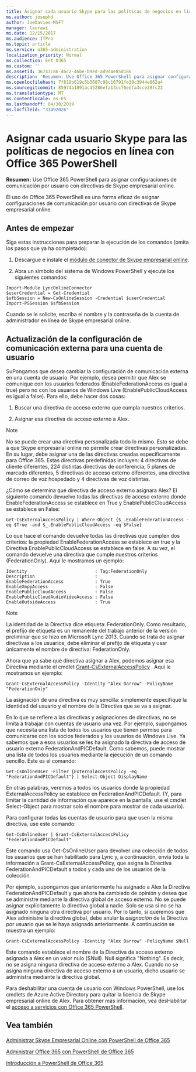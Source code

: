 ```yaml
---
title: Asignar cada usuario Skype para las políticas de negocios en línea con Office 365 PowerShell
ms.author: josephd
author: JoeDavies-MSFT
manager: laurawi
ms.date: 12/15/2017
ms.audience: ITPro
ms.topic: article
ms.service: o365-administration
localization_priority: Normal
ms.collection: Ent_O365
ms.custom: ''
ms.assetid: 36743c86-46c2-46be-b9ed-ad9d4e85d186
description: 'Resumen: Use Office 365 PowerShell para asignar configuraciones de comunicación por usuario con directivas de Skype empresarial online.'
ms.openlocfilehash: 7f819b619c5b3607c98c10791fe30c3944e862a4
ms.sourcegitcommit: 85974a1891ac45286efa13cc76eefa3cce28fc22
ms.translationtype: MT
ms.contentlocale: es-ES
ms.lasthandoff: 04/30/2019
ms.locfileid: "33492026"
---
```

# <a name="assign-per-user-skype-for-business-online-policies-with-office-365-powershell"></a>Asignar cada usuario Skype para las políticas de negocios en línea con Office 365 PowerShell

 **Resumen:** Use Office 365 PowerShell para asignar configuraciones de comunicación por usuario con directivas de Skype empresarial online.
  
El uso de Office 365 PowerShell es una forma eficaz de asignar configuraciones de comunicación por usuario con directivas de Skype empresarial online.
  
## <a name="before-you-begin"></a>Antes de empezar

Siga estas instrucciones para preparar la ejecución de los comandos (omita los pasos que ya ha completado):
  
1. Descargue e instale el [módulo de conector de Skype empresarial online](https://www.microsoft.com/en-us/download/details.aspx?id=39366).
    
2. Abra un símbolo del sistema de Windows PowerShell y ejecute los siguientes comandos: 
    
  ```
  Import-Module LyncOnlineConnector
$userCredential = Get-Credential
$sfbSession = New-CsOnlineSession -Credential $userCredential
Import-PSSession $sfbSession
  ```
Cuando se le solicite, escriba el nombre y la contraseña de la cuenta de administrador en línea de Skype empresarial online.
    
## <a name="updating-external-communication-settings-for-a-user-account"></a>Actualización de la configuración de comunicación externa para una cuenta de usuario

SuPongamos que desea cambiar la configuración de comunicación externa en una cuenta de usuario. Por ejemplo, desea permitir que Alex se comunique con los usuarios federados (EnableFederationAccess es igual a true) pero no con los usuarios de Windows Live (EnablePublicCloudAccess es igual a false). Para ello, debe hacer dos cosas:
  
1. Buscar una directiva de acceso externo que cumpla nuestros criterios.
    
2. Asignar esa directiva de acceso externo a Alex.
    
> [!NOTE]
>  No se puede crear una directiva personalizada todo lo mismo. Esto se debe a que Skype empresarial online no permite crear directivas personalizadas. En su lugar, debe asignar una de las directivas creadas específicamente para Office 365. Estas directivas predefinidas incluyen: 4 directivas de cliente diferentes, 224 distintas directivas de conferencia, 5 planes de marcado diferentes, 5 directivas de acceso externo diferentes, una directiva de correo de voz hospedado y 4 directivas de voz distintas.
  
¿Cómo se determina qué directiva de acceso externo asignara Alex? El siguiente comando devuelve todas las directivas de acceso externo donde EnableFederationAccess se establece en True y EnablePublicCloudAccess se establece en False:
  
```
Get-CsExternalAccessPolicy | Where-Object {$_.EnableFederationAccess -eq $True -and $_.EnablePublicCloudAccess -eq $False}
```

Lo que hace el comando devuelve todas las directivas que cumplen dos criterios: la propiedad EnableFederationAccess se establece en true y la Directiva EnablePublicCloudAccess se establece en false. A su vez, el comando devuelve una directiva que cumple nuestros criterios (FederationOnly). Aquí le mostramos un ejemplo:
  
```
Identity                          : Tag:FederationOnly
Description                       :
EnableFederationAccess            : True
EnableXmppAccess                  : False
EnablePublicCloudAccess           : False
EnablePublicCloudAudioVideoAccess : False
EnableOutsideAccess               : True
```

> [!NOTE]
> La identidad de la Directiva dice etiqueta: FederationOnly. Como resultado, el prefijo de etiqueta es un remanente del trabajo anterior de la versión preliminar que se hizo en Microsoft Lync 2013. Cuando se trata de asignar directivas a los usuarios, debe eliminar el prefijo de etiqueta y usar únicamente el nombre de directiva: FederationOnly. 
  
Ahora que ya sabe qué directiva asignar a Alex, podemos asignar esa Directiva mediante el cmdlet [Grant-CsExternalAccessPolicy](https://go.microsoft.com/fwlink/?LinkId=523974) . Aquí le mostramos un ejemplo:
  
```
Grant-CsExternalAccessPolicy -Identity "Alex Darrow" -PolicyName "FederationOnly"
```

La asignación de una directiva es muy sencilla: simplemente especifique la identidad del usuario y el nombre de la Directiva que se va a asignar. 
  
En lo que se refiere a las directivas y asignaciones de directivas, no se limita a trabajar con cuentas de usuario una vez. Por ejemplo, supongamos que necesita una lista de todos los usuarios que tienen permiso para comunicarse con los socios federados y los usuarios de Windows Live. Ya sabemos que a esos usuarios se les ha asignado la directiva de acceso de usuario externo FederationAndPICDefault. Como sabemos, puede mostrar una lista de todos los usuarios mediante la ejecución de un comando sencillo. Este es el comando:
  
```
Get-CsOnlineUser -Filter {ExternalAccessPolicy -eq "FederationAndPICDefault"} | Select-Object DisplayName
```

En otras palabras, veremos a todos los usuarios donde la propiedad ExternalAccessPolicy se establece en FederationAndPICDefault. (Y, para limitar la cantidad de información que aparece en la pantalla, use el cmdlet Select-Object para mostrar solo el nombre para mostrar de cada usuario). 
  
Para configurar todas las cuentas de usuario para que usen la misma directiva, use este comando:
  
```
Get-CsOnlineUser | Grant-CsExternalAccessPolicy "FederationAndPICDefault"
```

Este comando usa Get-CsOnlineUser para devolver una colección de todos los usuarios que se han habilitado para Lync y, a continuación, envía toda la información a Grant-CsExternalAccessPolicy, que asigna la Directiva FederationAndPICDefault a todos y cada uno de los usuarios de la colección.
  
Por ejemplo, supongamos que anteriormente ha asignado a Alex la Directiva FederationAndPICDefault y que ahora ha cambiado de opinión y desea que se administre mediante la directiva global de acceso externo. No se puede asignar explícitamente la directiva global a nadie. Solo se usa si no se ha asignado ninguna otra directiva por usuario. Por lo tanto, si queremos que Alex administre la directiva global, debe anular la *asignación* de la Directiva por usuario que se le haya asignado anteriormente. A continuación se muestra un ejemplo:
  
```
Grant-CsExternalAccessPolicy -Identity "Alex Darrow" -PolicyName $Null
```

Este comando establece el nombre de la Directiva de acceso externo asignada a Alex en un valor nulo ($Null). Null significa "Nothing". Es decir, no se asigna ninguna directiva de acceso externo a Alex. Cuando no se asigna ninguna directiva de acceso externo a un usuario, dicho usuario se administra mediante la directiva global.
  
Para deshabilitar una cuenta de usuario con Windows PowerShell, use los cmdlets de Azure Active Directory para quitar la licencia de Skype empresarial online de Alex. Para obtener más información, vea desHabilitar el [acceso a servicios con Office 365 PowerShell](assign-licenses-to-user-accounts-with-office-365-powershell.md).
  
## <a name="see-also"></a>Vea también

#### 

[Administrar Skype Empresarial Online con PowerShell de Office 365](manage-skype-for-business-online-with-office-365-powershell.md)
  
[Administrar Office 365 con PowerShell de Office 365](manage-office-365-with-office-365-powershell.md)
  
[Introducción a PowerShell de Office 365](getting-started-with-office-365-powershell.md)

